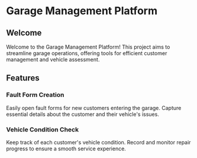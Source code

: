 # Garage Management Platform

## Welcome

Welcome to the Garage Management Platform! This project aims to streamline garage operations, offering tools for efficient customer management and vehicle assessment.

## Features

### Fault Form Creation

Easily open fault forms for new customers entering the garage. Capture essential details about the customer and their vehicle's issues.

### Vehicle Condition Check

Keep track of each customer's vehicle condition. Record and monitor repair progress to ensure a smooth service experience.